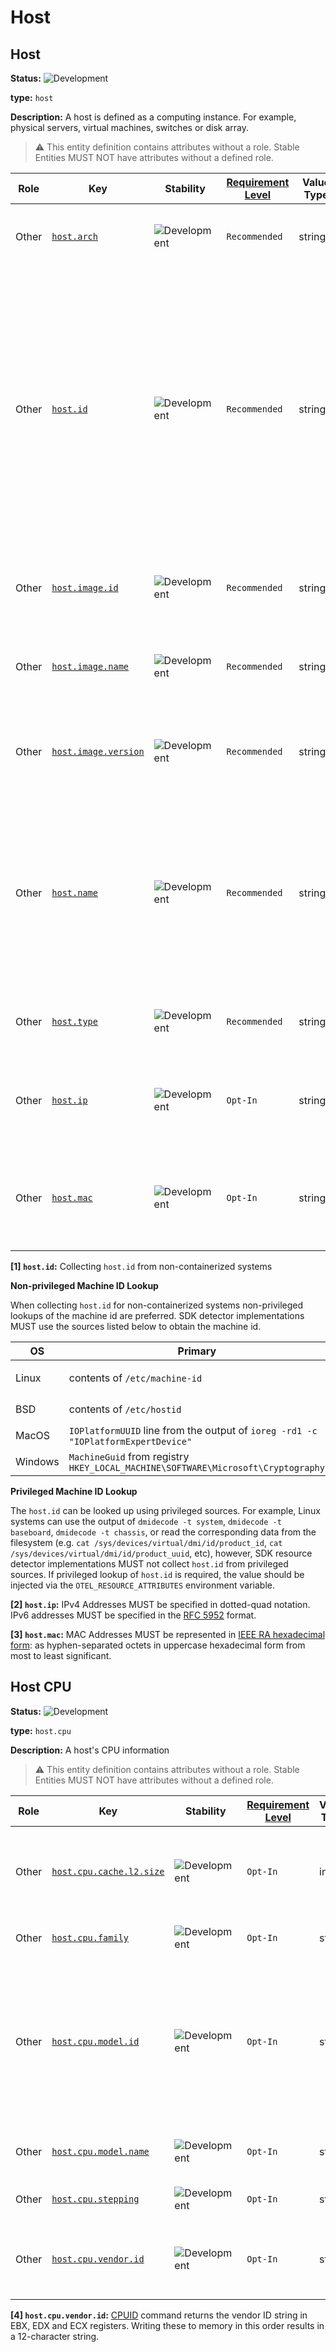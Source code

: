 <!-- NOTE: THIS FILE IS AUTOGENERATED. DO NOT EDIT BY HAND. -->
<!-- see templates/registry/markdown/entity_namespace.md.j2 -->
<!-- markdownlint-capture -->
<!-- markdownlint-disable -->

# Host

## Host

**Status:** ![Development](https://img.shields.io/badge/-development-blue)

**type:** `host`

**Description:** A host is defined as a computing instance. For example, physical servers, virtual machines, switches or disk array.

> :warning: This entity definition contains attributes without a role.
> Stable Entities MUST NOT have attributes without a defined role.

| Role | Key | Stability | [Requirement Level](https://opentelemetry.io/docs/specs/semconv/general/attribute-requirement-level/) | Value Type | Description | Example Values |
|---|---|---|---|---|---|---|
| Other | [`host.arch`](/docs/registry/attributes/host.md) | ![Development](https://img.shields.io/badge/-development-blue) | `Recommended` | string | The CPU architecture the host system is running on. | `amd64`; `arm32`; `arm64` |
| Other | [`host.id`](/docs/registry/attributes/host.md) | ![Development](https://img.shields.io/badge/-development-blue) | `Recommended` | string | Unique host ID. For Cloud, this must be the instance_id assigned by the cloud provider. For non-containerized systems, this should be the `machine-id`. See the table below for the sources to use to determine the `machine-id` based on operating system. [1] | `fdbf79e8af94cb7f9e8df36789187052` |
| Other | [`host.image.id`](/docs/registry/attributes/host.md) | ![Development](https://img.shields.io/badge/-development-blue) | `Recommended` | string | VM image ID or host OS image ID. For Cloud, this value is from the provider. | `ami-07b06b442921831e5` |
| Other | [`host.image.name`](/docs/registry/attributes/host.md) | ![Development](https://img.shields.io/badge/-development-blue) | `Recommended` | string | Name of the VM image or OS install the host was instantiated from. | `infra-ami-eks-worker-node-7d4ec78312`; `CentOS-8-x86_64-1905` |
| Other | [`host.image.version`](/docs/registry/attributes/host.md) | ![Development](https://img.shields.io/badge/-development-blue) | `Recommended` | string | The version string of the VM image or host OS as defined in [Version Attributes](/docs/resource/README.md#version-attributes). | `0.1` |
| Other | [`host.name`](/docs/registry/attributes/host.md) | ![Development](https://img.shields.io/badge/-development-blue) | `Recommended` | string | Name of the host. On Unix systems, it may contain what the hostname command returns, or the fully qualified hostname, or another name specified by the user. | `opentelemetry-test` |
| Other | [`host.type`](/docs/registry/attributes/host.md) | ![Development](https://img.shields.io/badge/-development-blue) | `Recommended` | string | Type of host. For Cloud, this must be the machine type. | `n1-standard-1` |
| Other | [`host.ip`](/docs/registry/attributes/host.md) | ![Development](https://img.shields.io/badge/-development-blue) | `Opt-In` | string[] | Available IP addresses of the host, excluding loopback interfaces. [2] | `["192.168.1.140", "fe80::abc2:4a28:737a:609e"]` |
| Other | [`host.mac`](/docs/registry/attributes/host.md) | ![Development](https://img.shields.io/badge/-development-blue) | `Opt-In` | string[] | Available MAC addresses of the host, excluding loopback interfaces. [3] | `["AC-DE-48-23-45-67", "AC-DE-48-23-45-67-01-9F"]` |


**[1] `host.id`:** Collecting `host.id` from non-containerized systems

**Non-privileged Machine ID Lookup**

When collecting `host.id` for non-containerized systems non-privileged lookups
of the machine id are preferred. SDK detector implementations MUST use the
sources listed below to obtain the machine id.

| OS | Primary | Fallback |
|---------|---------|---------|
| Linux   | contents of `/etc/machine-id` | contents of `/var/lib/dbus/machine-id` |
| BSD     | contents of `/etc/hostid` | output of `kenv -q smbios.system.uuid` |
| MacOS   | `IOPlatformUUID` line from the output of `ioreg -rd1 -c "IOPlatformExpertDevice"` | - |
| Windows | `MachineGuid` from registry `HKEY_LOCAL_MACHINE\SOFTWARE\Microsoft\Cryptography`  | - |

**Privileged Machine ID Lookup**

The `host.id` can be looked up using privileged sources. For example, Linux
systems can use the output of `dmidecode -t system`, `dmidecode -t baseboard`,
`dmidecode -t chassis`, or read the corresponding data from the filesystem
(e.g. `cat /sys/devices/virtual/dmi/id/product_id`,
`cat /sys/devices/virtual/dmi/id/product_uuid`, etc), however, SDK resource
detector implementations MUST not collect `host.id` from privileged sources. If
privileged lookup of `host.id` is required, the value should be injected via the
`OTEL_RESOURCE_ATTRIBUTES` environment variable.

**[2] `host.ip`:** IPv4 Addresses MUST be specified in dotted-quad notation. IPv6 addresses MUST be specified in the [RFC 5952](https://www.rfc-editor.org/rfc/rfc5952.html) format.

**[3] `host.mac`:** MAC Addresses MUST be represented in [IEEE RA hexadecimal form](https://standards.ieee.org/wp-content/uploads/import/documents/tutorials/eui.pdf): as hyphen-separated octets in uppercase hexadecimal form from most to least significant.

## Host CPU

**Status:** ![Development](https://img.shields.io/badge/-development-blue)

**type:** `host.cpu`

**Description:** A host's CPU information

> :warning: This entity definition contains attributes without a role.
> Stable Entities MUST NOT have attributes without a defined role.

| Role | Key | Stability | [Requirement Level](https://opentelemetry.io/docs/specs/semconv/general/attribute-requirement-level/) | Value Type | Description | Example Values |
|---|---|---|---|---|---|---|
| Other | [`host.cpu.cache.l2.size`](/docs/registry/attributes/host.md) | ![Development](https://img.shields.io/badge/-development-blue) | `Opt-In` | int | The amount of level 2 memory cache available to the processor (in Bytes). | `12288000` |
| Other | [`host.cpu.family`](/docs/registry/attributes/host.md) | ![Development](https://img.shields.io/badge/-development-blue) | `Opt-In` | string | Family or generation of the CPU. | `6`; `PA-RISC 1.1e` |
| Other | [`host.cpu.model.id`](/docs/registry/attributes/host.md) | ![Development](https://img.shields.io/badge/-development-blue) | `Opt-In` | string | Model identifier. It provides more granular information about the CPU, distinguishing it from other CPUs within the same family. | `6`; `9000/778/B180L` |
| Other | [`host.cpu.model.name`](/docs/registry/attributes/host.md) | ![Development](https://img.shields.io/badge/-development-blue) | `Opt-In` | string | Model designation of the processor. | `11th Gen Intel(R) Core(TM) i7-1185G7 @ 3.00GHz` |
| Other | [`host.cpu.stepping`](/docs/registry/attributes/host.md) | ![Development](https://img.shields.io/badge/-development-blue) | `Opt-In` | string | Stepping or core revisions. | `1`; `r1p1` |
| Other | [`host.cpu.vendor.id`](/docs/registry/attributes/host.md) | ![Development](https://img.shields.io/badge/-development-blue) | `Opt-In` | string | Processor manufacturer identifier. A maximum 12-character string. [4] | `GenuineIntel` |


**[4] `host.cpu.vendor.id`:** [CPUID](https://wiki.osdev.org/CPUID) command returns the vendor ID string in EBX, EDX and ECX registers. Writing these to memory in this order results in a 12-character string.

<!-- markdownlint-restore -->
